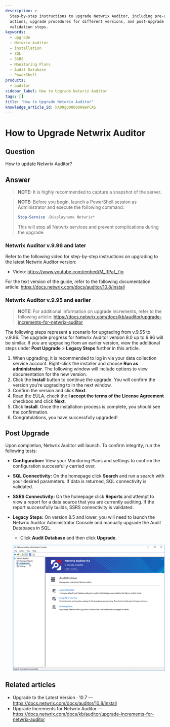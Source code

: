```yaml
---
description: >-
  Step-by-step instructions to upgrade Netwrix Auditor, including pre-upgrade
  actions, upgrade procedures for different versions, and post-upgrade
  validation steps.
keywords:
  - upgrade
  - Netwrix Auditor
  - installation
  - SQL
  - SSRS
  - Monitoring Plans
  - Audit Database
  - PowerShell
products:
  - auditor
sidebar_label: How to Upgrade Netwrix Auditor
tags: []
title: "How to Upgrade Netwrix Auditor"
knowledge_article_id: kA00g000000H9ePCAS
---
```


# How to Upgrade Netwrix Auditor

## Question

How to update Netwrix Auditor?

## Answer

> **NOTE:** It is highly recommended to capture a snapshot of the server.

> **NOTE:** Before you begin, launch a PowerShell session as Administrator and execute the following command:
>
> ```powershell
> Stop-Service -Displayname Netwrix*
> ```
>
> This will stop all Netwrix services and prevent complications during the upgrade.

### Netwrix Auditor v.9.96 and later

Refer to the following video for step-by-step instructions on upgrading to the latest Netwrix Auditor version:

- Video: https://www.youtube.com/embed/M_IfPaf_7ig

For the text version of the guide, refer to the following documentation article: https://docs.netwrix.com/docs/auditor/10.8/install

### Netwrix Auditor v.9.95 and earlier

> **NOTE:** For additional information on upgrade increments, refer to the following article: https://docs.netwrix.com/docs/kb/auditor/upgrade-increments-for-netwrix-auditor

The following steps represent a scenario for upgrading from v.9.95 to v.9.96. The upgrade progress for Netwrix Auditor version 8.0 up to 9.96 will be similar. If you are upgrading from an earlier version, view the additional steps under **Post Upgrade** > **Legacy Steps** further in this article.

1. When upgrading, it is recommended to log in via your data collection service account. Right-click the installer and choose **Run as administrator**. The following window will include options to view documentation for the new version.
2. Click the **Install** button to continue the upgrade. You will confirm the version you’re upgrading to in the next window.
3. Confirm the version and click **Next**.
4. Read the EULA, check the **I accept the terms of the License Agreement** checkbox and click **Next**.
5. Click **Install**. Once the installation process is complete, you should see the confirmation.
6. Congratulations, you have successfully upgraded!

## Post Upgrade

Upon completion, Netwrix Auditor will launch. To confirm integrity, run the following tests:

- **Configuration:** View your Monitoring Plans and settings to confirm the configuration successfully carried over.
- **SQL Connectivity:** On the homepage click **Search** and run a search with your desired parameters. If data is returned, SQL connectivity is validated.
- **SSRS Connectivity:** On the homepage click **Reports** and attempt to view a report for a data source that you are currently auditing. If the report successfully builds, SSRS connectivity is validated.
- **Legacy Steps:** On version 8.5 and lower, you will need to launch the Netwrix Auditor Administrator Console and manually upgrade the Audit Databases in SQL.
  - Click **Audit Database** and then click **Upgrade**.

  ![8.0-Upgrade-6-1.png](images/ka0Qk000000Csfl_0EM4u0000084TwA.png)

## Related articles

- Upgrade to the Latest Version ⸱ 10.7 — https://docs.netwrix.com/docs/auditor/10.8/install
- Upgrade Increments for Netwrix Auditor — https://docs.netwrix.com/docs/kb/auditor/upgrade-increments-for-netwrix-auditor
